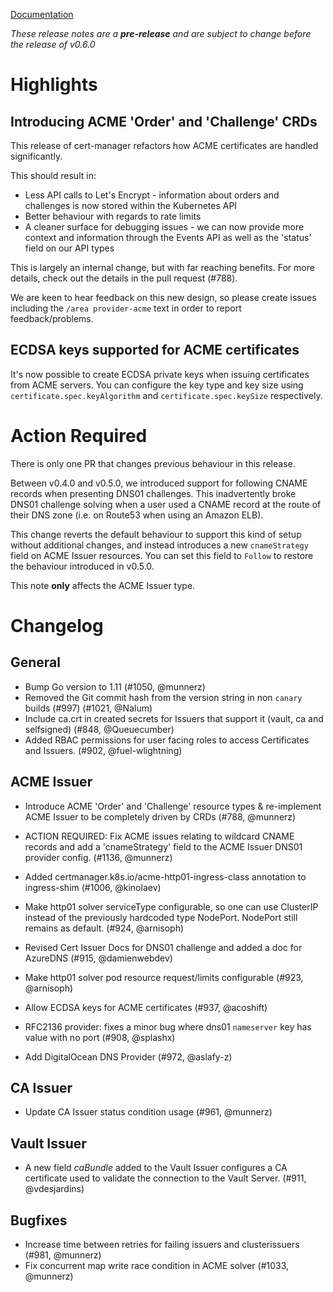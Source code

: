 [Documentation](https://cert-manager.readthedocs.io/en/release-0.6)

*These release notes are a **pre-release** and are subject to change before the release of v0.6.0*

# Highlights

## Introducing ACME 'Order' and 'Challenge' CRDs

This release of cert-manager refactors how ACME certificates are handled significantly.

This should result in:

* Less API calls to Let's Encrypt - information about orders and challenges is now stored within the Kubernetes API
* Better behaviour with regards to rate limits
* A cleaner surface for debugging issues - we can now provide more context and information through the Events API as well as the 'status' field on our API types

This is largely an internal change, but with far reaching benefits.
For more details, check out the details in the pull request (#788).

We are keen to hear feedback on this new design, so please create issues including the `/area provider-acme` text in order to report feedback/problems.

## ECDSA keys supported for ACME certificates

It's now possible to create ECDSA private keys when issuing certificates
from ACME servers. You can configure the key type and key size using `certificate.spec.keyAlgorithm` and `certificate.spec.keySize` respectively.

# Action Required

There is only one PR that changes previous behaviour in this release.

Between v0.4.0 and v0.5.0, we introduced support for following CNAME records when presenting DNS01 challenges. This inadvertently broke DNS01 challenge solving when a user used a CNAME record at the route of their DNS zone (i.e. on Route53 when using an Amazon ELB).

This change reverts the default behaviour to support this kind of setup without additional changes, and instead introduces a new `cnameStrategy` field on ACME Issuer resources. You can set this field to `Follow` to restore the behaviour introduced in v0.5.0.

This note **only** affects the ACME Issuer type.

# Changelog

## General

* Bump Go version to 1.11 (#1050, @munnerz)
* Removed the Git commit hash from the version string in non `canary` builds (#997) (#1021, @Nalum)
* Include ca.crt in created secrets for Issuers that support it (vault, ca and selfsigned) (#848, @Queuecumber)
* Added RBAC permissions for user facing roles to access Certificates and Issuers. (#902, @fuel-wlightning)

## ACME Issuer

* Introduce ACME 'Order' and 'Challenge' resource types & re-implement ACME Issuer to be completely driven by CRDs (#788, @munnerz)
* ACTION REQUIRED: Fix ACME issues relating to wildcard CNAME records and add a 'cnameStrategy' field to the ACME Issuer DNS01 provider config. (#1136, @munnerz)
* Added certmanager.k8s.io/acme-http01-ingress-class annotation to ingress-shim (#1006, @kinolaev)
* Make http01 solver serviceType configurable, so one can use ClusterIP instead of the previously hardcoded type NodePort. NodePort still remains as default. (#924, @arnisoph)
* Revised Cert Issuer Docs for DNS01 challenge and added a doc for AzureDNS (#915, @damienwebdev)
* Make http01 solver pod resource request/limits configurable (#923, @arnisoph)
* Allow ECDSA keys for ACME certificates (#937, @acoshift)
* RFC2136 provider: fixes a minor bug where dns01 `nameserver` key has value with no port (#908, @splashx)

* Add DigitalOcean DNS Provider (#972, @aslafy-z)

## CA Issuer

* Update CA Issuer status condition usage (#961, @munnerz)

## Vault Issuer

* A new field *caBundle* added to the Vault Issuer configures a CA certificate used to validate the connection to the Vault Server. (#911, @vdesjardins)

## Bugfixes

* Increase time between retries for failing issuers and clusterissuers (#981, @munnerz)
* Fix concurrent map write race condition in ACME solver (#1033, @munnerz)

